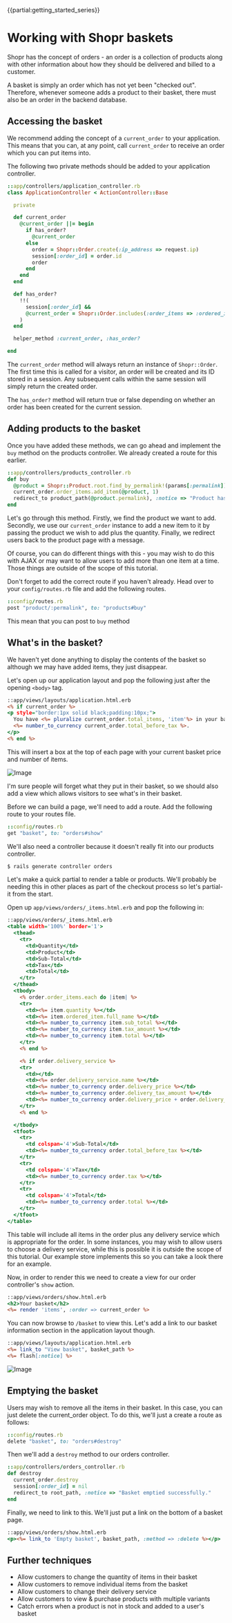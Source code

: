 {{partial:getting_started_series}}

# Working with Shopr baskets

Shopr has the concept of orders - an order is a collection of products along with
other information about how they should be delivered and billed to a customer.

A basket is simply an order which has not yet been "checked out". Therefore, whenever
someone adds a product to their basket, there must also be an order in the backend
database.

## Accessing the basket

We recommend adding the concept of a `current_order` to your application. This means
that you can, at any point, call `current_order` to receive an order which you can
put items into.

The following two private methods should be added to your application controller.

```ruby
::app/controllers/application_controller.rb
class ApplicationController < ActionController::Base

  private

  def current_order
    @current_order ||= begin
      if has_order?
        @current_order
      else
        order = Shopr::Order.create(:ip_address => request.ip)
        session[:order_id] = order.id
        order
      end
    end
  end

  def has_order?
    !!(
      session[:order_id] &&
      @current_order = Shopr::Order.includes(:order_items => :ordered_item).find_by_id(session[:order_id])
    )
  end

  helper_method :current_order, :has_order?

end
```

The `current_order` method will always return an instance of `Shopr::Order`. The first time this
is called for a visitor, an order will be created and its ID stored in a session. Any subsequent
calls within the same session will simply return the created order.

The `has_order?` method will return true or false depending on whether an order has been created
for the current session.

## Adding products to the basket

Once you have added these methods, we can go ahead and implement the `buy` method on the products controller.
We already created a route for this earlier.

```ruby
::app/controllers/products_controller.rb
def buy
  @product = Shopr::Product.root.find_by_permalink!(params[:permalink])
  current_order.order_items.add_item(@product, 1)
  redirect_to product_path(@product.permalink), :notice => "Product has been added successfuly!"
end
```

Let's go through this method. Firstly, we find the product we want to add. Secondly, we use our
`current_order` instance to add a new item to it by passing the product we wish to add plus the
quantity. Finally, we redirect users back to the product page with a message.

Of course, you can do different things with this - you may wish to do this with AJAX or may
want to allow users to add more than one item at a time. Those things are outside of the scope
of this tutorial.

Don't forget to add the correct route if you haven't already. Head over to your `config/routes.rb`
file and add the following routes.

```ruby
::config/routes.rb
post "product/:permalink", to: "products#buy"
```

This mean that you can post to `buy` method

## What's in the basket?

We haven't yet done anything to display the contents of the basket so although we
may have added items, they just disappear.

Let's open up our application layout and pop the following just after the opening
`<body>` tag.

```rhtml
::app/views/layouts/application.html.erb
<% if current_order %>
<p style="border:1px solid black;padding:10px;">
  You have <%= pluralize current_order.total_items, 'item'%> in your basket which cost
  <%= number_to_currency current_order.total_before_tax %>.
</p>
<% end %>
```

This will insert a box at the top of each page with your current basket price and
number of items.

![Image](http://s.adamcooke.io/FazPV.png)

I'm sure people will forget what they put in their basket, so we should also add a view which
allows visitors to see what's in their basket.

Before we can build a page, we'll need to add a route. Add the following route to your routes file.

```ruby
::config/routes.rb
get "basket", to: "orders#show"
```

We'll also need a controller because it doesn't really fit into our products controller.

```bash
$ rails generate controller orders
```

Let's make a quick partial to render a table or products. We'll probably be needing this
in other places as part of the checkout process so let's partial-it from the start.

Open up `app/views/orders/_items.html.erb` and pop the following in:

```rhtml
::app/views/orders/_items.html.erb
<table width='100%' border='1'>
  <thead>
    <tr>
      <td>Quantity</td>
      <td>Product</td>
      <td>Sub-Total</td>
      <td>Tax</td>
      <td>Total</td>
    </tr>
  </thead>
  <tbody>
    <% order.order_items.each do |item| %>
    <tr>
      <td><%= item.quantity %></td>
      <td><%= item.ordered_item.full_name %></td>
      <td><%= number_to_currency item.sub_total %></td>
      <td><%= number_to_currency item.tax_amount %></td>
      <td><%= number_to_currency item.total %></td>
    </tr>
    <% end %>

    <% if order.delivery_service %>
    <tr>
      <td></td>
      <td><%= order.delivery_service.name %></td>
      <td><%= number_to_currency order.delivery_price %></td>
      <td><%= number_to_currency order.delivery_tax_amount %></td>
      <td><%= number_to_currency order.delivery_price + order.delivery_tax_amount %></td>
    </tr>
    <% end %>

  </tbody>
  <tfoot>
    <tr>
      <td colspan='4'>Sub-Total</td>
      <td><%= number_to_currency order.total_before_tax %></td>
    </tr>
    <tr>
      <td colspan='4'>Tax</td>
      <td><%= number_to_currency order.tax %></td>
    </tr>
    <tr>
      <td colspan='4'>Total</td>
      <td><%= number_to_currency order.total %></td>
    </tr>
  </tfoot>
</table>
```

This table will include all items in the order plus any delivery service which is appropriate
for the order. In some instances, you may wish to allow users to choose a delivery service,
while this is possible it is outside the scope of this tutorial. Our example store implements this
so you can take a look there for an example.

Now, in order to render this we need to create a view for our order controller's `show` action.

```rhtml
::app/views/orders/show.html.erb
<h2>Your basket</h2>
<%= render 'items', :order => current_order %>
```

You can now browse to `/basket` to view this. Let's add a link to our basket information section
in the application layout though.

```rhtml
::app/views/layouts/application.html.erb
<%= link_to "View basket", basket_path %>
<%= flash[:notice] %>
```

![Image](http://s.adamcooke.io/8l5ta.png)

## Emptying the basket

Users may wish to remove all the items in their basket. In this case, you can just delete the
current_order object. To do this, we'll just a create a route as follows:

```ruby
::config/routes.rb
delete "basket", to: "orders#destroy"
```

Then we'll add a `destroy` method to our orders controller.

```ruby
::app/controllers/orders_controller.rb
def destroy
  current_order.destroy
  session[:order_id] = nil
  redirect_to root_path, :notice => "Basket emptied successfully."
end
```

Finally, we need to link to this. We'll just put a link on the bottom of a basket page.

```rhtml
::app/views/orders/show.html.erb
<p><%= link_to 'Empty basket', basket_path, :method => :delete %></p>
```


## Further techniques

* Allow customers to change the quantity of items in their basket
* Allow customers to remove individual items from the basket
* Allow customers to change their delivery service
* Allow customers to view & purchase products with multiple variants
* Catch errors when a product is not in stock and added to a user's basket
